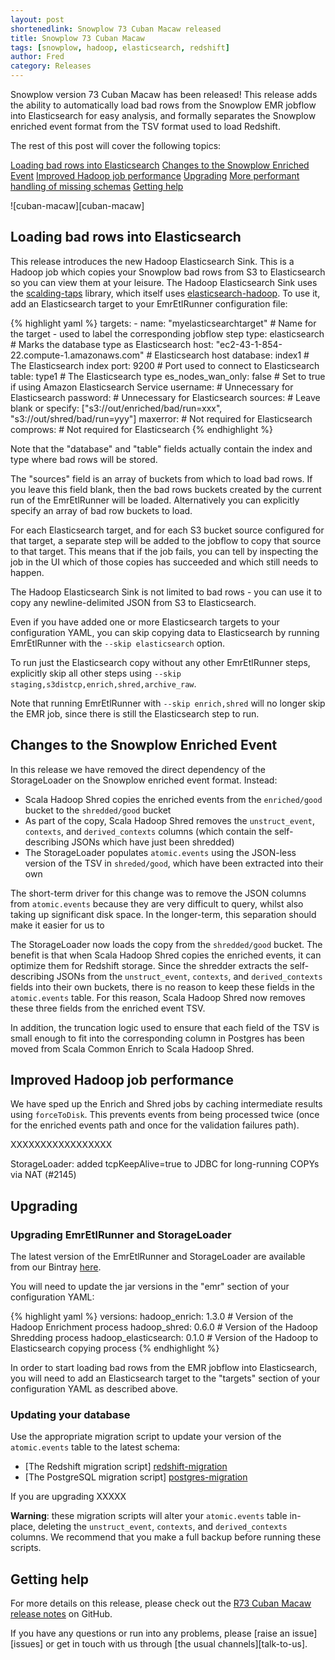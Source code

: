 ```yaml
---
layout: post
shortenedlink: Snowplow 73 Cuban Macaw released
title: Snowplow 73 Cuban Macaw
tags: [snowplow, hadoop, elasticsearch, redshift]
author: Fred
category: Releases
---
```


Snowplow version 73 Cuban Macaw has been released! This release adds the ability to automatically load bad rows from the Snowplow EMR jobflow into Elasticsearch for easy analysis, and formally separates the Snowplow enriched event format from the TSV format used to load Redshift.

The rest of this post will cover the following topics:

[Loading bad rows into Elasticsearch](/blog/2015/10/xx/snowplow-r73-cuban-macaw-released#elasticsearch)
[Changes to the Snowplow Enriched Event](/blog/2015/10/xx/snowplow-r73-cuban-macaw-released#enrichedEvent)
[Improved Hadoop job performance](/blog/2015/10/xx/snowplow-r73-cuban-macaw-released#forceToDisk)
[Upgrading](/blog/2015/10/xx/snowplow-r73-cuban-macaw-released#upgrading)
[More performant handling of missing schemas](/blog/2015/10/xx/snowplow-r73-cuban-macaw-released#missing-schemas)
[Getting help](/blog/2015/10/xx/snowplow-r73-cuban-macaw-released#help)

![cuban-macaw][cuban-macaw]

<!--more-->

<h2 id="elasticsearch">Loading bad rows into Elasticsearch</h2>

This release introduces the new Hadoop Elasticsearch Sink. This is a Hadoop job which copies your Snowplow bad rows from S3 to Elasticsearch so you can view them at your leisure. The Hadoop Elasticsearch Sink uses the [scalding-taps][scalding-taps] library, which itself uses [elasticsearch-hadoop][elasticsearch-hadoop]. To use it, add an Elasticsearch target to your EmrEtlRunner configuration file:

{% highlight yaml %}
  targets:
    - name: "myelasticsearchtarget" # Name for the target - used to label the corresponding jobflow step
      type: elasticsearch # Marks the database type as Elasticsearch
      host: "ec2-43-1-854-22.compute-1.amazonaws.com" # Elasticsearch host
      database: index1 # The Elasticsearch index
      port: 9200 # Port used to connect to Elasticsearch
      table: type1 # The Elasticsearch type
      es_nodes_wan_only: false # Set to true if using Amazon Elasticsearch Service
      username: # Unnecessary for Elasticsearch
      password: # Unnecessary for Elasticsearch
      sources: # Leave blank or specify: ["s3://out/enriched/bad/run=xxx", "s3://out/shred/bad/run=yyy"]
      maxerror:  # Not required for Elasticsearch
      comprows: # Not required for Elasticsearch
{% endhighlight %}

Note that the "database" and "table" fields actually contain the index and type where bad rows will be stored.

The "sources" field is an array of buckets from which to load bad rows. If you leave this field blank, then the bad rows buckets created by the current run of the EmrEtlRunner will be loaded. Alternatively you can explicitly specify an array of bad row buckets to load.

For each Elasticsearch target, and for each S3 bucket source configured for that target, a separate step will be added to the jobflow to copy that source to that target. This means that if the job fails, you can tell by inspecting the job in the UI which of those copies has succeeded and which still needs to happen.

The Hadoop Elasticsearch Sink is not limited to bad rows - you can use it to copy any newline-delimited JSON from S3 to Elasticsearch.

Even if you have added one or more Elasticsearch targets to your configuration YAML, you can skip copying data to Elasticsearch by running EmrEtlRunner with the `--skip elasticsearch` option.

To run just the Elasticsearch copy without any other EmrEtlRunner steps, explicitly skip all other steps using  `--skip staging,s3distcp,enrich,shred,archive_raw`.

Note that running EmrEtlRunner with `--skip enrich,shred` will no longer skip the EMR job, since there is still the Elasticsearch step to run.

<h2 id="enrichedEvent">Changes to the Snowplow Enriched Event</h2>

In this release we have removed the direct dependency of the StorageLoader on the Snowplow enriched event format. Instead:

* Scala Hadoop Shred copies the enriched events from the `enriched/good` bucket to the `shredded/good` bucket
* As part of the copy, Scala Hadoop Shred removes the `unstruct_event`, `contexts`, and `derived_contexts` columns (which contain the self-describing JSONs which have just been shredded)
* The StorageLoader populates `atomic.events` using the JSON-less version of the TSV in `shreded/good`, which have been extracted into their own 

The short-term driver for this change was to remove the JSON columns from `atomic.events` because they are very difficult to query, whilst also taking up significant disk space. In the longer-term, this separation should make it easier for us to 

 The StorageLoader now loads the copy from the `shredded/good` bucket. The benefit is that when Scala Hadoop Shred copies the enriched events, it can optimize them for Redshift storage. Since the shredder extracts the self-describing JSONs from the `unstruct_event`, `contexts`, and `derived_contexts` fields into their own buckets, there is no reason to keep these fields in the `atomic.events` table. For this reason, Scala Hadoop Shred now removes these three fields from the enriched event TSV.

In addition, the truncation logic used to ensure that each field of the TSV is small enough to fit into the corresponding column in Postgres has been moved from Scala Common Enrich to Scala Hadoop Shred.

<h2 id="forceToDisk">Improved Hadoop job performance</h2>

We have sped up the Enrich and Shred jobs by caching intermediate results using `forceToDisk`. This prevents events from being processed twice (once for the enriched events path and once for the validation failures path).

XXXXXXXXXXXXXXXXX

StorageLoader: added tcpKeepAlive=true to JDBC for long-running COPYs via NAT (#2145)

<h2 id="upgrading">Upgrading</h2>

<h3>Upgrading EmrEtlRunner and StorageLoader</h3>

The latest version of the EmrEtlRunner and StorageLoader are available from our Bintray [here][app-dl].

You will need to update the jar versions in the "emr" section of your configuration YAML:

{% highlight yaml %}
  versions:
    hadoop_enrich: 1.3.0 # Version of the Hadoop Enrichment process
    hadoop_shred: 0.6.0 # Version of the Hadoop Shredding process
    hadoop_elasticsearch: 0.1.0 # Version of the Hadoop to Elasticsearch copying process
{% endhighlight %}

In order to start loading bad rows from the EMR jobflow into Elasticsearch, you will need to add an Elasticsearch target to the "targets" section of your configuration YAML as described above.

<h3>Updating your database</h3>

Use the appropriate migration script to update your version of the `atomic.events` table to the latest schema:

* [The Redshift migration script] [redshift-migration]
* [The PostgreSQL migration script] [postgres-migration]

If you are upgrading XXXXX

**Warning**: these migration scripts will alter your `atomic.events` table in-place, deleting the `unstruct_event`, `contexts`, and `derived_contexts` columns. We recommend that you make a full backup before running these scripts.

<h2 id="help">Getting help</h2>

For more details on this release, please check out the [R73 Cuban Macaw release notes][r73-release] on GitHub. 

If you have any questions or run into any problems, please [raise an issue][issues] or get in touch with us through [the usual channels][talk-to-us].

[great-spotted-kiwi]: /assets/img/blog/2015/10/great-spotted-kiwi.jpg
[app-dl]: http://dl.bintray.com/snowplow/snowplow-generic/snowplow_emr_r73_cuban_macaw.zip
[redshift-migration]: https://github.com/snowplow/snowplow/blob/master/4-storage/redshift-storage/sql/migrate_0.7.0_to_0.8.0.sql
[postgres-migration]: https://github.com/snowplow/snowplow/blob/master/4-storage/postgres-storage/sql/migrate_0.6.0_to_0.7.0.sql
[scalding-taps]: https://github.com/scalding-io/scalding-taps
[elasticsearch-hadoop]: https://github.com/elastic/elasticsearch-hadoop
[r73-release]: https://github.com/snowplow/snowplow/releases/tag/r73-cuban-macaw
